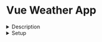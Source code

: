 # Vue Weather App

<details>
  <summary>Description</summary>
  <ul>
    <li>Description</li>
    
      Vue Weather App, is a weather app based on vue js framework, 
      search for the city of your choice and it will show you the weather of that city, 
      it also changes the background image relative to the wallpaper
  </ul>
</details>

<details>
  <summary>Setup</summary>
  <ul>
   <li> ⚠Note⚠</li>
        
        As the asset folder is limited, the background image looks best when viewed from mobile
   <li>Project Setup</li>
        
        npm install 
   <li>Compiles & Hot-Reloads For Deployment</li>
   
        npm run serve
   <li>Compiles & Minifies For Production </li>
        
        npm run build

  </ul>
</details>









